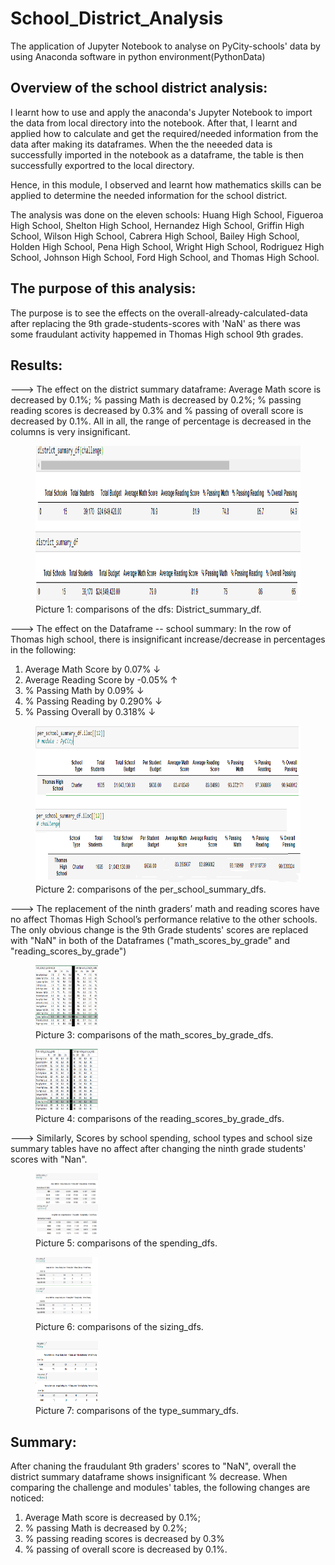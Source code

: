 # School_District_Analysis
The application of Jupyter Notebook to analyse on PyCity-schools' data by using Anaconda software in python environment(PythonData)



## **Overview of the school district analysis:**
I learnt how to use and apply the anaconda's Jupyter Notebook to import the data from local directory into the notebook. After that, I learnt and applied how to calculate and get the required/needed information from the data after making its dataframes. When the the neeeded data is successfully imported in the notebook as a dataframe, the table is then successfully exportred to the local directory. 

Hence, in this module, I observed and learnt how mathematics skills can be applied to determine the needed information for the school district. 

The analysis was done on the eleven schools:
Huang High School, Figueroa High School, Shelton High School, Hernandez High School, Griffin High School, Wilson High School, Cabrera High School, Bailey High School, Holden High School, Pena High School, Wright High School, Rodriguez High School, Johnson High School, Ford High School, and Thomas High School. 



## **The purpose of this analysis:**
The purpose is to see the effects on the overall-already-calculated-data after replacing the 9th grade-students-scores with 'NaN' as there was some fraudulant activity happemed in Thomas High school 9th grades. 

## **Results:**
---> The effect on the district summary dataframe: Average Math score is decreased by 0.1%; % passing Math is decreased by 0.2%; % passing reading scores is decreased by 0.3% and % passing of overall score is decreased by 0.1%. All in all, the range of percentage is decreased in the columns is very insignificant. 
<figure>
  <img src="Challenge-folder2-2-2022\district_summary_df_comparisons.png" width="450" height="250">
  <figcaption>Picture 1: comparisons of the dfs: District_summary_df.</figcaption>
</figure>




---> The effect on the Dataframe -- school summary: In the row of Thomas high school, there is insignificant increase/decrease in percentages in the following:

1. Average Math Score by 0.07% ↓
2. Average Reading Score by -0.05% ↑
3. % Passing Math by 0.09% ↓
4. % Passing Reading by 0.290% ↓
5. % Passing Overall by 0.318% ↓

<figure>
  <img src="Challenge-folder2-2-2022\per_school_summary_df_comparisons.png" width="450" height="250">
  <figcaption>Picture 2: comparisons of the per_school_summary_dfs.</figcaption>
</figure>

---> The replacement of the ninth graders’ math and reading scores have no affect Thomas High School’s performance relative to the other schools. The only obvious change is the 9th Grade students' scores are replaced with "NaN" in both of the Dataframes ("math_scores_by_grade" and "reading_scores_by_grade")

<figure>
  <img src="Challenge-folder2-2-2022\MATH_scores_by_grades_comparisons.png" width="100" height="100">
  <figcaption>Picture 3: comparisons of the math_scores_by_grade_dfs.</figcaption>
</figure>
 <figure>
  <img src="Challenge-folder2-2-2022\Reading_scores_by_grades_comparisons.png" width="100" height="100">
  <figcaption>Picture 4: comparisons of the reading_scores_by_grade_dfs.</figcaption>
</figure>

---> Similarly, Scores by school spending, school types and school size summary tables have no affect after changing the ninth grade students' scores with "Nan". 

 <figure>
  <img src="Challenge-folder2-2-2022\spending_summary_comparisons.png" width="100" height="100">
  <figcaption>Picture 5: comparisons of the spending_dfs.</figcaption>
</figure>


 <figure>
  <img src="Challenge-folder2-2-2022\size_summary.png" width="100" height="100">
  <figcaption>Picture 6: comparisons of the sizing_dfs.</figcaption>
</figure>

 <figure>
  <img src="Challenge-folder2-2-2022\type_summary_df_comparisons.png" width="100" height="100">
  <figcaption>Picture 7: comparisons of the type_summary_dfs.</figcaption>
</figure>

## **Summary:**

 After chaning the fraudulant 9th graders' scores to "NaN", overall the district summary dataframe shows insignificant % decrease. When comparing the challenge and modules' tables, the following changes are noticed:

1. Average Math score is decreased by 0.1%; 
2. % passing Math is decreased by 0.2%; 
3. % passing reading scores is decreased by 0.3% 
4. % passing of overall score is decreased by 0.1%.
